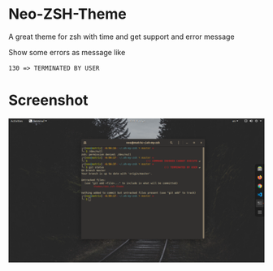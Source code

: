 # Neo-ZSH-Theme
A great theme for zsh with time and get support and error message


Show some errors as message like

    130 => TERMINATED BY USER
# Screenshot

![neo theme screenshot](Screenshot.png)
